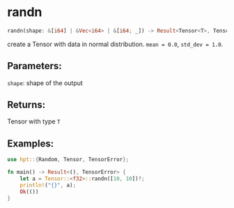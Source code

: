 # randn
```rust
randn(shape: &[i64] | &Vec<i64> | &[i64; _]) -> Result<Tensor<T>, TensorError>
```
create a Tensor with data in normal distribution. `mean = 0.0`, `std_dev = 1.0`.
## Parameters:
`shape`: shape of the output
## Returns:
Tensor with type `T`
## Examples:
```rust
use hpt::{Random, Tensor, TensorError};

fn main() -> Result<(), TensorError> {
    let a = Tensor::<f32>::randn([10, 10])?;
    println!("{}", a);
    Ok(())
}
```